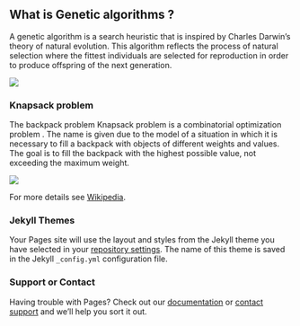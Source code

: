 ## What is Genetic algorithms ?

A genetic algorithm is a search heuristic that is inspired by Charles Darwin’s theory of natural evolution. This algorithm reflects the process of natural selection where the fittest individuals are selected for reproduction in order to produce offspring of the next generation.


<a href='https://pastmike.com/what-is-a-genetic-algorithm/'>
  <img src='https://pastmike.com/wp-content/uploads/2018/08/genetic.png' >
</a>


### Knapsack problem

The backpack problem Knapsack problem is a combinatorial optimization problem . The name is given due to the model of a situation in which it is necessary to fill a backpack with objects of different weights and values. The goal is to fill the backpack with the highest possible value, not exceeding the maximum weight.

<a href='https://medium.com/bigdatarepublic/genetic-algorithms-in-practice-63bcdc552fbf'>
  <img src='https://miro.medium.com/max/682/0*Um3SJ8TMyxZSRZjY.png'>
</a>

For more details see [Wikipedia](https://en.wikipedia.org/wiki/Knapsack_problem).



### Jekyll Themes

Your Pages site will use the layout and styles from the Jekyll theme you have selected in your [repository settings](https://github.com/gustavors22/knapsack-genetic-algorithm/settings). The name of this theme is saved in the Jekyll `_config.yml` configuration file.

### Support or Contact

Having trouble with Pages? Check out our [documentation](https://docs.github.com/categories/github-pages-basics/) or [contact support](https://support.github.com/contact) and we’ll help you sort it out.
